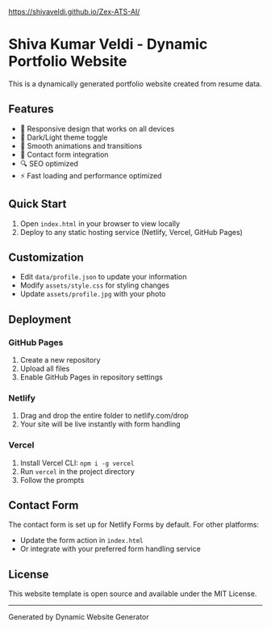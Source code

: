 https://shivaveldi.github.io/Zex-ATS-AI/

# Shiva Kumar Veldi - Dynamic Portfolio Website

This is a dynamically generated portfolio website created from resume data.

## Features

- 📱 Responsive design that works on all devices
- 🌙 Dark/Light theme toggle
- 🚀 Smooth animations and transitions
- 📧 Contact form integration
- 🔍 SEO optimized
- ⚡ Fast loading and performance optimized

## Quick Start

1. Open `index.html` in your browser to view locally
2. Deploy to any static hosting service (Netlify, Vercel, GitHub Pages)

## Customization

- Edit `data/profile.json` to update your information
- Modify `assets/style.css` for styling changes
- Update `assets/profile.jpg` with your photo

## Deployment

### GitHub Pages
1. Create a new repository
2. Upload all files
3. Enable GitHub Pages in repository settings

### Netlify
1. Drag and drop the entire folder to netlify.com/drop
2. Your site will be live instantly with form handling

### Vercel
1. Install Vercel CLI: `npm i -g vercel`
2. Run `vercel` in the project directory
3. Follow the prompts

## Contact Form

The contact form is set up for Netlify Forms by default. For other platforms:
- Update the form action in `index.html`
- Or integrate with your preferred form handling service

## License

This website template is open source and available under the MIT License.

---

Generated by Dynamic Website Generator
